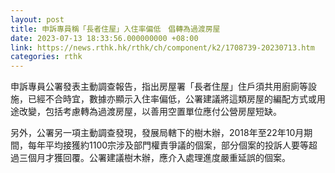 ```yaml
---
layout: post
title: 申訴專員稱「長者住屋」入住率偏低　倡轉為過渡房屋
date: 2023-07-13 18:33:56.000000000 +08:00
link: https://news.rthk.hk/rthk/ch/component/k2/1708739-20230713.htm
categories: rthk
---
```


申訴專員公署發表主動調查報告，指出房屋署「長者住屋」住戶須共用廚廁等設施，已經不合時宜，數據亦顯示入住率偏低，公署建議將這類房屋的編配方式或用途改變，包括考慮轉為過渡房屋，以善用空置單位應付公營房屋短缺。

另外，公署另一項主動調查發現，發展局轄下的樹木辦，2018年至22年10月期間，每年平均接獲約1100宗涉及部門權責爭議的個案，部分個案的投訴人要等超過三個月才獲回覆。公署建議樹木辦，應介入處理進度嚴重延誤的個案。
